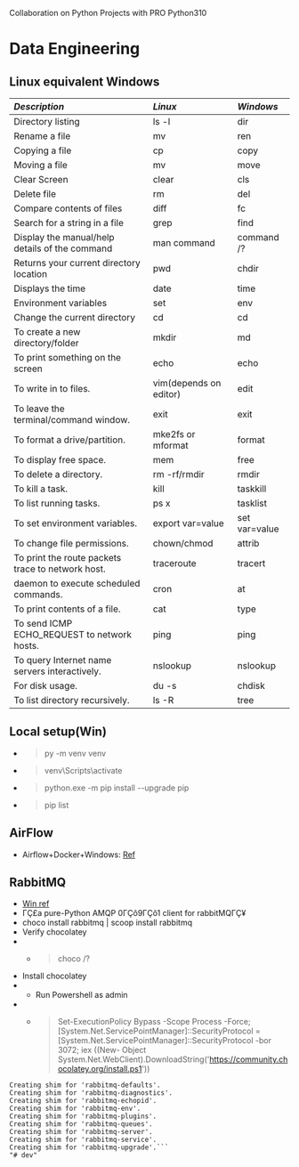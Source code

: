 Collaboration on Python Projects with PRO
Python310

# Data Engineering

## Linux equivalent Windows
| *Description*                                     | *Linux*                | *Windows*     |
|:--------------------------------------------------|:-----------------------|:--------------|
| Directory listing                                 | ls -l                  | dir           |
| Rename a file                                     | mv                     | ren           |
| Copying a file                                    | cp                     | copy          |
| Moving a file                                     | mv                     | move          |
| Clear Screen                                      | clear                  | cls           |
| Delete file                                       | rm                     | del           |
| Compare contents of files                         | diff                   | fc            |
| Search for a string in a file                     | grep                   | find          |
| Display the manual/help details of the command    | man command            | command /?    |
| Returns your current directory location           | pwd                    | chdir         |
| Displays the time                                 | date                   | time          |
| Environment variables                             | set                    | env           |
| Change the current directory                      | cd                     | cd            |
| To create a new directory/folder                  | mkdir                  | md            |
| To print something on the screen                  | echo                   | echo          |
| To write in to files.                             | vim(depends on editor) | edit          |
| To leave the terminal/command window.             | exit                   | exit          |
| To format a drive/partition.                      | mke2fs or mformat      | format        |
| To display free space.                            | mem                    | free          |
| To delete a directory.                            | rm -rf/rmdir           | rmdir         |
| To kill a task.                                   | kill                   | taskkill      |
| To list running tasks.                            | ps x                   | tasklist      |
| To set environment variables.                     | export var=value       | set var=value |
| To change file permissions.                       | chown/chmod            | attrib        |
| To print the route packets trace to network host. | traceroute             | tracert       |
| daemon to execute scheduled commands.             | cron                   | at            |
| To print contents of a file.                      | cat                    | type          |
| To send ICMP ECHO_REQUEST to network hosts.       | ping                   | ping          |
| To query Internet name servers interactively.     | nslookup               | nslookup      |
| For disk usage.                                   | du -s                  | chdisk        |
| To list directory recursively.                    | ls -R                  | tree          |


## Local setup(Win)
- >py -m venv venv
- >venv\Scripts\activate
- >python.exe -m pip install --upgrade pip
- >pip list

## AirFlow
- Airflow+Docker+Windows: [Ref](https://medium.com/@garc1a0scar/how-to-start-with-apache-airflow-in-docker-windows-902674ad1b)

## RabbitMQ
- [Win ref](https://www.rabbitmq.com/install-windows.html)
- ΓÇ£a pure-Python AMQP 0ΓÇô9ΓÇô1 client for rabbitMQΓÇ¥
- choco install rabbitmq | scoop install rabbitmq
- Verify chocolatey
- - >choco /?
- Install chocolatey
- - Run Powershell as admin
- - >Set-ExecutionPolicy Bypass -Scope Process -Force; [System.Net.ServicePointManager]::SecurityProtocol = [System.Net.ServicePointManager]::SecurityProtocol -bor 3072; iex ((New-
Object System.Net.WebClient).DownloadString('https://community.chocolatey.org/install.ps1'))

```Creating shim for 'rabbitmqctl'.
Creating shim for 'rabbitmq-defaults'.
Creating shim for 'rabbitmq-diagnostics'.
Creating shim for 'rabbitmq-echopid'.
Creating shim for 'rabbitmq-env'.
Creating shim for 'rabbitmq-plugins'.
Creating shim for 'rabbitmq-queues'.
Creating shim for 'rabbitmq-server'.
Creating shim for 'rabbitmq-service'.
Creating shim for 'rabbitmq-upgrade'.```
"# dev" 

